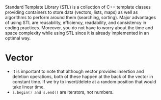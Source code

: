 Standard Template Library (STL) is a collection of C++ template classes providing containers to store data (vectors, lists, maps) as well as algorithms to perform around them (searching, sorting).
Major advantages of using STL are reusability, efficiency, readability, and consistency in coding practices.
Moreover, you do not have to worry about the time and space complexity while using STL since it is already implemented in an optimal way.
# Vector 
- It is important to note that although vector provides insertion and deletion operations, both of these happen at the back of the vector in constant time. If we try to insert/delete at a random position that would take linear time.
- `s.begin() and s.end()` are iterators, not numbers.

